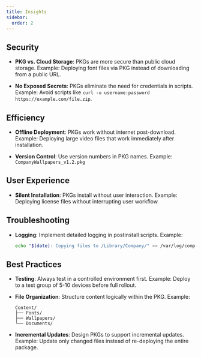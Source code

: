 ```yaml
---
title: Insights
sidebar:
  order: 2
---
```


## Security

- **PKG vs. Cloud Storage**: PKGs are more secure than public cloud storage.
  Example: Deploying font files via PKG instead of downloading from a public URL.

- **No Exposed Secrets**: PKGs eliminate the need for credentials in scripts.
  Example: Avoid scripts like `curl -u username:password https://example.com/file.zip`.

## Efficiency

- **Offline Deployment**: PKGs work without internet post-download.
  Example: Deploying large video files that work immediately after installation.

- **Version Control**: Use version numbers in PKG names.
  Example: `CompanyWallpapers_v1.2.pkg`

## User Experience

- **Silent Installation**: PKGs install without user interaction.
  Example: Deploying license files without interrupting user workflow.

## Troubleshooting

- **Logging**: Implement detailed logging in postinstall scripts.
  Example:
  ```bash
  echo "$(date): Copying files to /Library/Company/" >> /var/log/company_deployment.log
  ```

## Best Practices

- **Testing**: Always test in a controlled environment first.
  Example: Deploy to a test group of 5-10 devices before full rollout.

- **File Organization**: Structure content logically within the PKG.
  Example:
  ```
  Content/
  ├── Fonts/
  ├── Wallpapers/
  └── Documents/
  ```

- **Incremental Updates**: Design PKGs to support incremental updates.
  Example: Update only changed files instead of re-deploying the entire package.